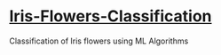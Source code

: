 # [Iris-Flowers-Classification](https://github.com/EarthlyAlien/Iris-Flowers-Classification)
Classification of Iris flowers using ML Algorithms

